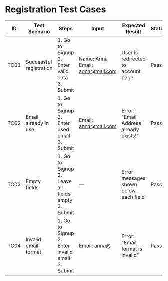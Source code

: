 # Registration Test Cases

| ID   | Test Scenario            | Steps                                                   | Input                            | Expected Result                                 | Status |
|------|---------------------------|----------------------------------------------------------|-----------------------------------|--------------------------------------------------|--------|
| TC01 | Successful registration   | 1. Go to Signup <br> 2. Enter valid data <br> 3. Submit  | Name: Anna<br>Email: anna@mail.com | User is redirected to account page              | Pass   |
| TC02 | Email already in use      | 1. Go to Signup <br> 2. Enter used email <br> 3. Submit  | Email: anna@mail.com              | Error: "Email Address already exists!"          | Pass   |
| TC03 | Empty fields              | 1. Go to Signup <br> 2. Leave all fields empty <br> 3. Submit | —                             | Error messages shown below each field           | Pass   |
| TC04 | Invalid email format      | 1. Go to Signup <br> 2. Enter invalid email <br> 3. Submit | Email: anna@                     | Error: "Email format is invalid"                | Pass   |
